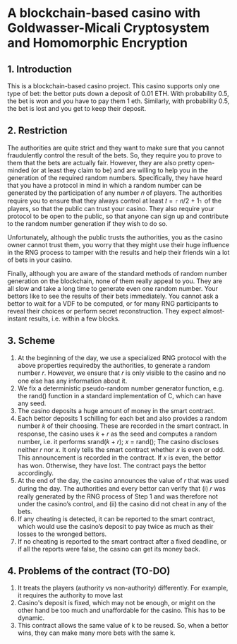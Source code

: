 # A blockchain-based casino with Goldwasser-Micali Cryptosystem and Homomorphic Encryption

##  1. Introduction

This is a blockchain-based casino project. This casino supports only one type of bet: the bettor puts down a deposit of 0.01 ETH. With probability 0.5, the bet is won and you have to pay them 1 eth. Similarly, with probability 0.5, the bet is lost and you get to keep their deposit.

## 2. Restriction
The authorities are quite strict and they want to make sure that you cannot fraudulently control the result of the bets. So, they require you to prove to them that the bets are actually fair.
However, they are also pretty open-minded (or at least they claim to be) and are willing to help you in the generation of the required random numbers. Specifically, they have heard that you have a protocol in mind in which a random number can be generated by the participation of any number 𝑛 of players.
The authorities require you to ensure that they always control at least 𝑡 = ⌈ 𝑛/2 + 1⌉ of the players, so that the public can trust your casino. They also require your protocol to be open to the public, so that anyone can sign up and contribute to the random number generation if they wish to do so.

Unfortunately, although the public trusts the authorities, you as the casino owner cannot trust them, you worry that they might use their huge influence in the RNG process to tamper with the results and help their friends win a lot of bets in your casino.

Finally, although you are aware of the standard methods of random number generation on the blockchain, none of them really appeal to you. They are all slow and take a long time to generate even one random number. Your bettors like to see the results of their bets immediately. You cannot ask a bettor to wait for a VDF to be computed, or for many RNG participants to reveal their choices or perform secret reconstruction. They expect almost-instant results, i.e. within a few blocks.

## 3. Scheme
1. At the beginning of the day, we use a specialized RNG protocol with the above properties requiredby the authorities, to generate a random number 𝑟. However, we ensure that 𝑟 is only visible to the casino and no one else has any information about it.
2. We fix a deterministic pseudo-random number generator function, e.g. the rand() function in a standard implementation of C, which can have any seed.
3. The casino deposits a huge amount of money in the smart contract.
4. Each bettor deposits 1 schilling for each bet and also provides a random number 𝑘 of their choosing. These are recorded in the smart contract. In response, the casino uses 𝑘 + 𝑟 as the seed and computes a random number, i.e. it performs srand(𝑘 + 𝑟); 𝑥 = rand(); The casino discloses neither 𝑟 nor 𝑥. It only tells the smart contract whether 𝑥 is even or odd. This announcement is recorded in the contract. If 𝑥 is even, the bettor has won. Otherwise, they have lost. The contract pays the bettor accordingly.
5. At the end of the day, the casino announces the value of 𝑟 that was used during the day. The authorities and every bettor can verify that (i) 𝑟 was really generated by the RNG process of Step 1 and was therefore not under the casino’s control, and (ii) the casino did not cheat in any of the bets.
6. If any cheating is detected, it can be reported to the smart contract, which would use the casino’s deposit to pay twice as much as their losses to the wronged bettors.
7. If no cheating is reported to the smart contract after a fixed deadline, or if all the reports were false, the casino can get its money back.

## 4. Problems of the contract (TO-DO)
1. It treats the players (authority vs non-authority) differently. For example, it requires the authority to move last
2. Casino's deposit is fixed, which may not be enough, or might on the other hand be too much and unaffordable for the casino. This has to be dynamic.
3. This contract allows the same value of k to be reused. So, when a bettor wins, they can make many more bets with the same k. 
